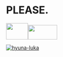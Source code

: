 # PLEASE.
<img src="https://github.com/SUNLIBERTY/SUNLIBERTY/assets/161395048/d713b4cc-63ab-48f2-b864-c8f5ecdcbe78" width="60px" height="45px"><img src="https://github.com/SUNLIBERTY/SUNLIBERTY/assets/161395048/d037d806-b066-4ba7-8bd0-478b3a9f4fda" width="80px" height="40px">






[![hyuna-luka](https://github.com/user-attachments/assets/94b84893-369d-4446-b447-012a4421fb2c)
](https://github.com/user-attachments/assets/b633f3fb-317f-4b10-b073-a427691d2233)



